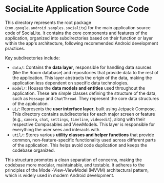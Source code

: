 # SociaLite Application Source Code

This directory represents the root package (`com.google.android.samples.socialite`) for the main application source code of SociaLite. It contains the core components and features of the application, organized into subdirectories based on their function or layer within the app's architecture, following recommended Android development practices.

Key subdirectories include:

-   `data/`: Contains the **data layer**, responsible for handling data sources (like the Room database) and repositories that provide data to the rest of the application. This layer abstracts the origin of the data, making the application less dependent on specific data technologies.
-   `model/`: Houses the **data models and entities** used throughout the application. These are simple classes defining the structure of the data, such as `Message` and `ChatThread`. They represent the core data structures of the application.
-   `ui/`: Represents the **user interface layer**, built using Jetpack Compose. This directory contains subdirectories for each major screen or feature (e.g., `camera`, `chat`, `settings`, `timeline`, `videoedit`), along with their respective Composables and ViewModels. This layer is responsible for everything the user sees and interacts with.
-   `util/`: Stores various **utility classes and helper functions** that provide common, non-feature-specific functionality used across different parts of the application. This helps avoid code duplication and keeps the codebase organized.

This structure promotes a clean separation of concerns, making the codebase more modular, maintainable, and testable. It adheres to the principles of the Model-View-ViewModel (MVVM) architectural pattern, which is widely used in modern Android development.
